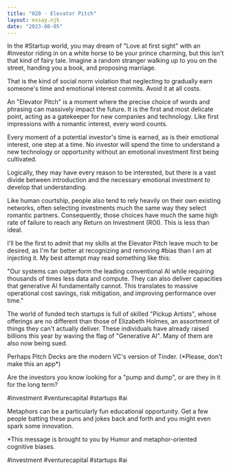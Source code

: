 ```yaml
---
title: "020 - Elevator Pitch"
layout: essay.njk
date: "2023-08-05"
---
```


In the #Startup world, you may dream of "Love at first sight" with an #investor riding in on a white horse to be your prince charming, but this isn't that kind of fairy tale. Imagine a random stranger walking up to you on the street, handing you a book, and proposing marriage.

That is the kind of social norm violation that neglecting to gradually earn someone's time and emotional interest commits. Avoid it at all costs.

An "Elevator Pitch" is a moment where the precise choice of words and phrasing can massively impact the future. It is the first and most delicate point, acting as a gatekeeper for new companies and technology. Like first impressions with a romantic interest, every word counts.

Every moment of a potential investor's time is earned, as is their emotional interest, one step at a time. No investor will spend the time to understand a new technology or opportunity without an emotional investment first being cultivated.

Logically, they may have every reason to be interested, but there is a vast divide between introduction and the necessary emotional investment to develop that understanding.

Like human courtship, people also tend to rely heavily on their own existing networks, often selecting investments much the same way they select romantic partners. Consequently, those choices have much the same high rate of failure to reach any Return on Investment (ROI). This is less than ideal.

I'll be the first to admit that my skills at the Elevator Pitch leave much to be desired, as I'm far better at recognizing and removing #bias than I am at injecting it. My best attempt may read something like this:

"Our systems can outperform the leading conventional AI while requiring thousands of times less data and compute. They can also deliver capacities that generative AI fundamentally cannot. This translates to massive operational cost savings, risk mitigation, and improving performance over time."

The world of funded tech startups is full of skilled "Pickup Artists", whose offerings are no different than those of Elizabeth Holmes, an assortment of things they can't actually deliver. These individuals have already raised billions this year by waving the flag of "Generative AI". Many of them are also now being sued.

Perhaps Pitch Decks are the modern VC's version of Tinder. (\*Please, don't make this an app\*)

Are the investors you know looking for a "pump and dump", or are they in it for the long term?

#investment #venturecapital #startups #ai

Metaphors can be a particularly fun educational opportunity. Get a few people batting these puns and jokes back and forth and you might even spark some innovation.

\*This message is brought to you by Humor and metaphor-oriented cognitive biases.

#investment #venturecapital #startups #ai